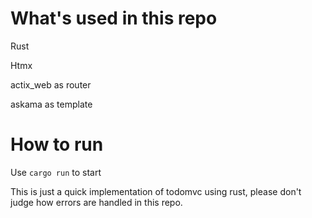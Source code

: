 # What's used in this repo
Rust

Htmx

actix_web as router

askama as template

# How to run

Use `cargo run` to start

This is just a quick implementation of todomvc using rust, please don't judge how errors are handled in this repo.
